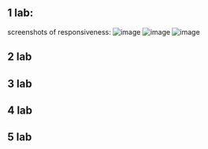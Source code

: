 ## 1 lab:
screenshots of responsiveness:
![image](https://user-images.githubusercontent.com/49121161/109878523-13ceac80-7c7d-11eb-94e8-a52f9ea156fd.png)
![image](https://user-images.githubusercontent.com/49121161/109878584-221cc880-7c7d-11eb-95ae-ffe5912e534f.png)
![image](https://user-images.githubusercontent.com/49121161/109878621-2f39b780-7c7d-11eb-9987-1e31f782fe0e.png)

## 2 lab
## 3 lab
## 4 lab
## 5 lab
